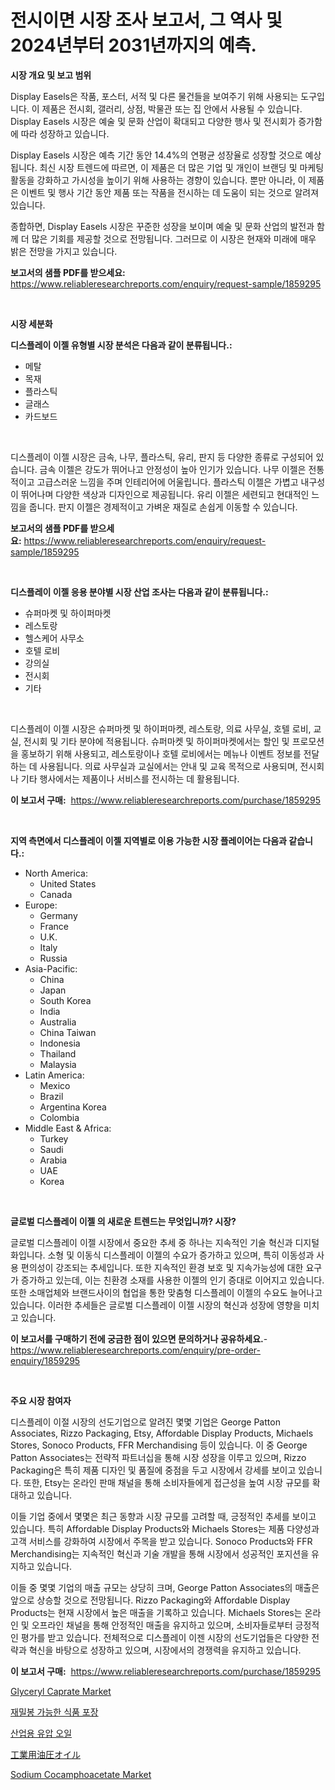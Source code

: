 <p><h1>전시이면 시장 조사 보고서, 그 역사 및 2024년부터 2031년까지의 예측.</h1></p><p><strong>시장 개요 및 보고 범위</strong></p>
<p><p>Display Easels은 작품, 포스터, 서적 및 다른 물건들을 보여주기 위해 사용되는 도구입니다. 이 제품은 전시회, 갤러리, 상점, 박물관 또는 집 안에서 사용될 수 있습니다. Display Easels 시장은 예술 및 문화 산업이 확대되고 다양한 행사 및 전시회가 증가함에 따라 성장하고 있습니다.</p><p>Display Easels 시장은 예측 기간 동안 14.4%의 연평균 성장율로 성장할 것으로 예상됩니다. 최신 시장 트렌드에 따르면, 이 제품은 더 많은 기업 및 개인이 브랜딩 및 마케팅 활동을 강화하고 가시성을 높이기 위해 사용하는 경향이 있습니다. 뿐만 아니라, 이 제품은 이벤트 및 행사 기간 동안 제품 또는 작품을 전시하는 데 도움이 되는 것으로 알려져 있습니다.</p><p>종합하면, Display Easels 시장은 꾸준한 성장을 보이며 예술 및 문화 산업의 발전과 함께 더 많은 기회를 제공할 것으로 전망됩니다. 그러므로 이 시장은 현재와 미래에 매우 밝은 전망을 가지고 있습니다.</p></p>
<p><strong>보고서의 샘플 PDF를 받으세요:</strong> <a href="https://www.reliableresearchreports.com/enquiry/request-sample/1859295">https://www.reliableresearchreports.com/enquiry/request-sample/1859295</a></p>
<p>&nbsp;</p>
<p><strong>시장 세분화</strong></p>
<p><strong>디스플레이 이젤 유형별 시장 분석은 다음과 같이 분류됩니다.:</strong></p>
<p><ul><li>메탈</li><li>목재</li><li>플라스틱</li><li>글래스</li><li>카드보드</li></ul></p>
<p>&nbsp;</p>
<p><p>디스플레이 이젤 시장은 금속, 나무, 플라스틱, 유리, 판지 등 다양한 종류로 구성되어 있습니다. 금속 이젤은 강도가 뛰어나고 안정성이 높아 인기가 있습니다. 나무 이젤은 전통적이고 고급스러운 느낌을 주며 인테리어에 어울립니다. 플라스틱 이젤은 가볍고 내구성이 뛰어나며 다양한 색상과 디자인으로 제공됩니다. 유리 이젤은 세련되고 현대적인 느낌을 줍니다. 판지 이젤은 경제적이고 가벼운 재질로 손쉽게 이동할 수 있습니다. </p></p>
<p><strong>보고서의 샘플 PDF를 받으세요:</strong>&nbsp;<a href="https://www.reliableresearchreports.com/enquiry/request-sample/1859295">https://www.reliableresearchreports.com/enquiry/request-sample/1859295</a></p>
<p>&nbsp;</p>
<p><strong> 디스플레이 이젤 응용 분야별 시장 산업 조사는 다음과 같이 분류됩니다.:</strong></p>
<p><ul><li>슈퍼마켓 및 하이퍼마켓</li><li>레스토랑</li><li>헬스케어 사무소</li><li>호텔 로비</li><li>강의실</li><li>전시회</li><li>기타</li></ul></p>
<p>&nbsp;</p>
<p><p>디스플레이 이젤 시장은 슈퍼마켓 및 하이퍼마켓, 레스토랑, 의료 사무실, 호텔 로비, 교실, 전시회 및 기타 분야에 적용됩니다. 슈퍼마켓 및 하이퍼마켓에서는 할인 및 프로모션을 홍보하기 위해 사용되고, 레스토랑이나 호텔 로비에서는 메뉴나 이벤트 정보를 전달하는 데 사용됩니다. 의료 사무실과 교실에서는 안내 및 교육 목적으로 사용되며, 전시회나 기타 행사에서는 제품이나 서비스를 전시하는 데 활용됩니다.</p></p>
<p><strong>이 보고서 구매:</strong>&nbsp; <a href="https://www.reliableresearchreports.com/purchase/1859295">https://www.reliableresearchreports.com/purchase/1859295</a></p>
<p>&nbsp;</p>
<p><strong>지역 측면에서 디스플레이 이젤 지역별로 이용 가능한 시장 플레이어는 다음과 같습니다.:</strong></p>
<p><ul>
    <li>
        North America:
        <ul>
            <li>United States</li>
            <li>Canada</li>
        </ul>
    </li>
    <li>
        Europe:
        <ul>
            <li>Germany</li>
            <li>France</li>
            <li>U.K.</li>
            <li>Italy</li>
            <li>Russia</li>
        </ul>
    </li>
    <li>
        Asia-Pacific:
        <ul>
            <li>China</li>
            <li>Japan</li>
            <li>South Korea</li>
            <li>India</li>
            <li>Australia</li>
            <li>China Taiwan</li>
            <li>Indonesia</li>
            <li>Thailand</li>
            <li>Malaysia</li>
        </ul>
    </li>
    <li>
        Latin America:
        <ul>
            <li>Mexico</li>
            <li>Brazil</li>
            <li>Argentina Korea</li>
            <li>Colombia</li>
        </ul>
    </li>
    <li>
        Middle East & Africa:
        <ul>
            <li>Turkey</li>
            <li>Saudi</li>
            <li>Arabia</li>
            <li>UAE</li>
            <li>Korea</li>
        </ul>
    </li>
    </ul></p>
<p>&nbsp;</p>
<p><strong>글로벌 디스플레이 이젤 의 새로운 트렌드는 무엇입니까? 시장?</strong></p>
<p><p>글로벌 디스플레이 이젤 시장에서 중요한 추세 중 하나는 지속적인 기술 혁신과 디지털화입니다. 소형 및 이동식 디스플레이 이젤의 수요가 증가하고 있으며, 특히 이동성과 사용 편의성이 강조되는 추세입니다. 또한 지속적인 환경 보호 및 지속가능성에 대한 요구가 증가하고 있는데, 이는 친환경 소재를 사용한 이젤의 인기 증대로 이어지고 있습니다. 또한 소매업체와 브랜드사이의 협업을 통한 맞춤형 디스플레이 이젤의 수요도 늘어나고 있습니다. 이러한 추세들은 글로벌 디스플레이 이젤 시장의 혁신과 성장에 영향을 미치고 있습니다.</p></p>
<p><strong>이 보고서를 구매하기 전에 궁금한 점이 있으면 문의하거나 공유하세요.</strong>- <a href="https://www.reliableresearchreports.com/enquiry/pre-order-enquiry/1859295">https://www.reliableresearchreports.com/enquiry/pre-order-enquiry/1859295</a></p>
<p>&nbsp;</p>
<p><strong>주요 시장 참여자</strong></p>
<p><p>디스플레이 이절 시장의 선도기업으로 알려진 몇몇 기업은 George Patton Associates, Rizzo Packaging, Etsy, Affordable Display Products, Michaels Stores, Sonoco Products, FFR Merchandising 등이 있습니다. 이 중 George Patton Associates는 전략적 파트너십을 통해 시장 성장을 이루고 있으며, Rizzo Packaging은 특히 제품 디자인 및 품질에 중점을 두고 시장에서 강세를 보이고 있습니다. 또한, Etsy는 온라인 판매 채널을 통해 소비자들에게 접근성을 높여 시장 규모를 확대하고 있습니다.</p><p>이들 기업 중에서 몇몇은 최근 동향과 시장 규모를 고려할 때, 긍정적인 추세를 보이고 있습니다. 특히 Affordable Display Products와 Michaels Stores는 제품 다양성과 고객 서비스를 강화하여 시장에서 주목을 받고 있습니다. Sonoco Products와 FFR Merchandising는 지속적인 혁신과 기술 개발을 통해 시장에서 성공적인 포지션을 유지하고 있습니다.</p><p>이들 중 몇몇 기업의 매출 규모는 상당히 크며, George Patton Associates의 매출은 앞으로 상승할 것으로 전망됩니다. Rizzo Packaging와 Affordable Display Products는 현재 시장에서 높은 매출을 기록하고 있습니다. Michaels Stores는 온라인 및 오프라인 채널을 통해 안정적인 매출을 유지하고 있으며, 소비자들로부터 긍정적인 평가를 받고 있습니다. 전체적으로 디스플레이 이젠 시장의 선도기업들은 다양한 전략과 혁신을 바탕으로 성장하고 있으며, 시장에서의 경쟁력을 유지하고 있습니다.</p></p>
<p><strong>이 보고서 구매:</strong>&nbsp;&nbsp;<a href="https://www.reliableresearchreports.com/purchase/1859295">https://www.reliableresearchreports.com/purchase/1859295</a></p>
<p><p><a href="https://issuu.com/reportprime-2/docs/glyceryl-caprate-market-size-2030.pptx">Glyceryl Caprate Market</a></p><p><a href="https://github.com/vsckjg50460/Market-Research-Report-List-1/blob/main/6058503192245.md">재밀봉 가능한 식품 포장</a></p><p><a href="https://medium.com/@melodyfunk1988/%EC%82%B0%EC%97%85%EC%9A%A9-%EC%9C%A0%EC%95%95-%EC%98%A4%EC%9D%BC-%EC%8B%9C%EC%9E%A5-%EB%B6%84%EC%84%9D-%EA%B8%80%EB%A1%9C%EB%B2%8C-%EC%82%B0%EC%97%85%EC%9D%98-%EC%A0%84%EB%A7%9D%EA%B3%BC-%EC%98%88%EC%B8%A1-2024%EB%85%84%EB%B6%80%ED%84%B0-2031%EB%85%84-faa6df69debc">산업용 유압 오일</a></p><p><a href="https://medium.com/@grarrity46/%E7%94%A3%E6%A5%AD%E7%94%A8%E6%B2%B9%E5%9C%A7%E6%B2%B9%E5%B8%82%E5%A0%B4%E8%AA%BF%E6%9F%BB%E5%A0%B1%E5%91%8A%E6%9B%B8-%E3%81%9D%E3%81%AE%E6%AD%B4%E5%8F%B2%E3%81%A8%E4%BA%88%E6%B8%AC-2024%E5%B9%B4%E3%81%8B%E3%82%892031%E5%B9%B4%E3%81%BE%E3%81%A7-42993f0bdb69">工業用油圧オイル</a></p><p><a href="https://issuu.com/reportprime-2/docs/sodium-cocamphoacetate-market-size-2030.pptx">Sodium Cocamphoacetate Market</a></p></p>
